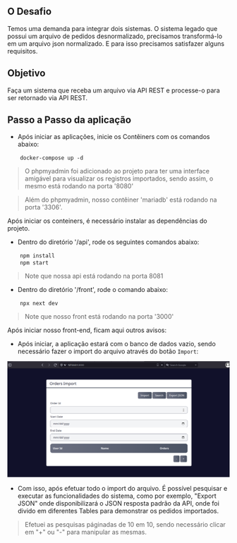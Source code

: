 ## O Desafio

Temos uma demanda para integrar dois sistemas. O sistema legado que possui um arquivo de
pedidos desnormalizado, precisamos transformá-lo em um arquivo json normalizado. E para isso
precisamos satisfazer alguns requisitos.

## Objetivo

Faça um sistema que receba um arquivo via API REST e processe-o para ser retornado via API
REST.

## Passo a Passo da aplicação

- Após iniciar as aplicações, inicie os Contêiners com os comandos abaixo:

```
    docker-compose up -d
```

> O phpmyadmin foi adicionado ao projeto para ter uma interface amigável para visualizar os registros importados, sendo assim, o mesmo está rodando na porta '8080'

> Além do phpmyadmin, nosso contêiner 'mariadb' está rodando na porta '3306'.

Após iniciar os conteiners, é necessário instalar as dependências do projeto.

- Dentro do diretório '/api', rode os seguintes comandos abaixo:

```
    npm install
    npm start
```

> Note que nossa api está rodando na porta 8081

- Dentro do diretório '/front', rode o comando abaixo:

```
    npx next dev
```
> Note que nosso front está rodando na porta '3000'

Após iniciar nosso front-end, ficam aqui outros avisos:


- Após iniciar, a aplicação estará com o banco de dados vazio, sendo necessário fazer o import do arquivo através do botão `Import`:

![Home Screen](/images/home.png)

- Com isso, após efetuar todo o import do arquivo. É possível pesquisar e executar as funcionalidades do sistema, como por exemplo, "Export JSON" onde disponibilizará o JSON resposta padrão da API, onde foi divido em diferentes Tables para demonstrar os pedidos importados.

> Efetuei as pesquisas páginadas de 10 em 10, sendo necessário clicar em "+" ou "-" para manipular as mesmas.